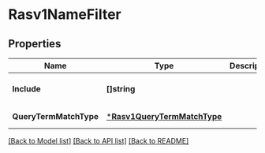 # Rasv1NameFilter

## Properties
Name | Type | Description | Notes
------------ | ------------- | ------------- | -------------
**Include** | **[]string** |  | [optional] [default to null]
**QueryTermMatchType** | [***Rasv1QueryTermMatchType**](RASv1QueryTermMatchType.md) |  | [default to null]

[[Back to Model list]](../README.md#documentation-for-models) [[Back to API list]](../README.md#documentation-for-api-endpoints) [[Back to README]](../README.md)

